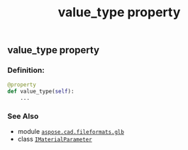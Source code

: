 ﻿---
title: value_type property
second_title: Aspose.CAD for Python via .NET API References
description: 
type: docs
weight: 60
url: /python-net/aspose.cad.fileformats.glb/imaterialparameter/value_type/
is_root: false
---

## value_type property

### Definition:
```python
@property
def value_type(self):
    ...
```

### See Also
* module [`aspose.cad.fileformats.glb`](../../)
* class [`IMaterialParameter`](/cad/python-net/aspose.cad.fileformats.glb/imaterialparameter)
